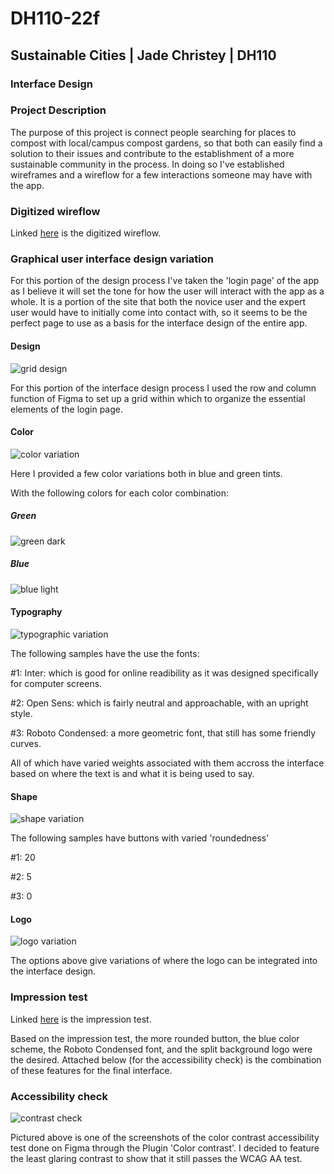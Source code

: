 # DH110-22f

## Sustainable Cities | Jade Christey | DH110

### Interface Design

### Project Description
The purpose of this project is connect people searching for places to compost with local/campus compost gardens, so that both can easily find a solution to their issues and contribute to the establishment of a more sustainable community in the process. In doing so I've established wireframes and a wireflow for a few interactions someone may have with the app. 

### Digitized wireflow

Linked [here](https://www.figma.com/file/f2Urjg6UhsWW1nYqiuRrfu/Low-Fidelity-Prototype-(Copy)?t=N67ptB3BXJd7i2wc-1) is the digitized wireflow. 

### Graphical user interface design variation 

For this portion of the design process I've taken the 'login page' of the app as I believe it will set the tone for how the user will interact with the app as a whole. It is a portion of the site that both the novice user and the expert user would have to initially come into contact with, so it seems to be the perfect page to use as a basis for the interface design of the entire app. 

#### Design
![grid design](layout.png)

For this portion of the interface design process I used the row and column function of Figma to set up a grid within which to organize the essential elements of the login page. 

#### Color
![color variation](color.png)

Here I provided a few color variations both in blue and green tints. 

With the following colors for each color combination: 

##### Green
![green dark](green2.png)

##### Blue
![blue light](blue1.png)

#### Typography
![typographic variation](font.png)

The following samples have the use the fonts: 

#1: Inter: which is good for online readibility as it was designed specifically for computer screens. 

#2: Open Sens: which is fairly neutral and approachable, with an upright style. 

#3: Roboto Condensed: a more geometric font, that still has some friendly curves. 

All of which have varied weights associated with them accross the interface based on where the text is and what it is being used to say. 

#### Shape 
![shape variation](shape.png)

The following samples have buttons with varied 'roundedness'

#1: 20

#2: 5

#3: 0

#### Logo 
![logo variation](logo.png)

The options above give variations of where the logo can be integrated into the interface design. 

### Impression test

Linked [here](https://drive.google.com/drive/folders/1ok9FVkqj3L5891vNIX8O9tQquJb2ofZJ?usp=share_link) is the impression test. 

Based on the impression test, the more rounded button, the blue color scheme, the Roboto Condensed font, and the split background logo were the desired. Attached below (for the accessibility check) is the combination of these features for the final interface. 

### Accessibility check

![contrast check](contrast3.png)

Pictured above is one of the screenshots of the color contrast accessibility test done on Figma through the Plugin 'Color contrast'. I decided to feature the least glaring contrast to show that it still passes the WCAG AA test. 
